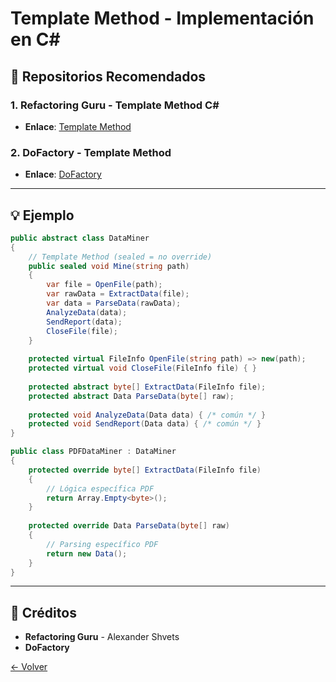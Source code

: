 # Template Method - Implementación en C#

## 🌟 Repositorios Recomendados

### 1. **Refactoring Guru - Template Method C#**
- **Enlace**: [Template Method](https://refactoring.guru/design-patterns/template-method/csharp/example)

### 2. **DoFactory - Template Method**
- **Enlace**: [DoFactory](https://www.dofactory.com/net/template-method-design-pattern)

---

## 💡 Ejemplo

```csharp
public abstract class DataMiner
{
    // Template Method (sealed = no override)
    public sealed void Mine(string path)
    {
        var file = OpenFile(path);
        var rawData = ExtractData(file);
        var data = ParseData(rawData);
        AnalyzeData(data);
        SendReport(data);
        CloseFile(file);
    }
    
    protected virtual FileInfo OpenFile(string path) => new(path);
    protected virtual void CloseFile(FileInfo file) { }
    
    protected abstract byte[] ExtractData(FileInfo file);
    protected abstract Data ParseData(byte[] raw);
    
    protected void AnalyzeData(Data data) { /* común */ }
    protected void SendReport(Data data) { /* común */ }
}

public class PDFDataMiner : DataMiner
{
    protected override byte[] ExtractData(FileInfo file)
    {
        // Lógica específica PDF
        return Array.Empty<byte>();
    }
    
    protected override Data ParseData(byte[] raw)
    {
        // Parsing específico PDF
        return new Data();
    }
}
```

---

## 🙏 Créditos
- **Refactoring Guru** - Alexander Shvets
- **DoFactory**

[← Volver](../README.md)

